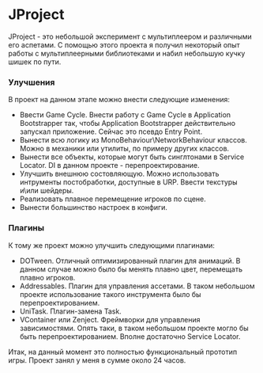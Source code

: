 # JProject

JProject - это небольшой эксперимент с мультиплеером и различными его аспетами. С помощью этого проекта я получил некоторый опыт работы с мультиплеерными библиотеками и набил небольшую кучку шишек по пути. 

### Улучшения
В проект на данном этапе можно внести следующие изменения:
- Ввести Game Cycle. Внести работу с Game Cycle в Application Bootstrapper так, чтобы Application Bootstrapper действительно запускал приложение. Сейчас это псевдо Entry Point.
- Вынести всю логику из MonoBehaviour\NetworkBehaviour классов. Можно в механики или утилиты, по примеру других классов.
- Вынести все объекты, которые могут быть синглтонами в Service Locator. DI в данном проекте - перепроектирование.
- Улучшить внешнюю состовляющую. Можно использовать интрументы постобработки, доступные в URP. Ввести текстуры и\или шейдеры.
- Реализовать плавное перемещение игроков по сцене.
- Вынести большинство настроек в конфиги.

### Плагины
К тому же проект можно улучшить следующими плагинами:
- DOTween. Отличный оптимизированный плагин для анимаций. В данном случае можно было бы менять плавно цвет, перемещать плавно игроков.
- Addressables. Плагин для управления ассетами. В таком небольшом проекте использование такого инструмента было бы перепроектированием.
- UniTask. Плагин-замена Task. 
- VContainer или Zenject. Фреймворки для управления зависимостями. Опять таки, в таком небольшом проекте могло бы быть перепроектированием. Вполне достаточно Service Locator.

Итак, на данный момент это полностью функциональный прототип игры. Проект занял у меня в сумме около 24 часов.
